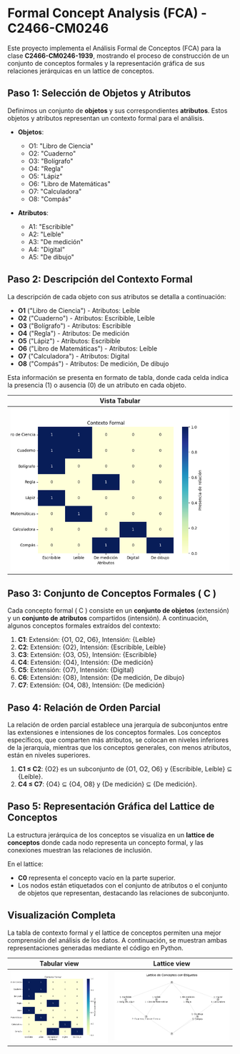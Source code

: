 # Formal Concept Analysis (FCA) - C2466-CM0246

Este proyecto implementa el Análisis Formal de Conceptos (FCA) para la clase **C2466-CM0246-1939**, mostrando el proceso de construcción de un conjunto de conceptos formales y la representación gráfica de sus relaciones jerárquicas en un lattice de conceptos.

## Paso 1: Selección de Objetos y Atributos

Definimos un conjunto de **objetos** y sus correspondientes **atributos**. Estos objetos y atributos representan un contexto formal para el análisis.

- **Objetos**:

  - O1: "Libro de Ciencia"
  - O2: "Cuaderno"
  - O3: "Bolígrafo"
  - O4: "Regla"
  - O5: "Lápiz"
  - O6: "Libro de Matemáticas"
  - O7: "Calculadora"
  - O8: "Compás"

- **Atributos**:
  - A1: "Escribible"
  - A2: "Leíble"
  - A3: "De medición"
  - A4: "Digital"
  - A5: "De dibujo"

## Paso 2: Descripción del Contexto Formal

La descripción de cada objeto con sus atributos se detalla a continuación:

- **O1** ("Libro de Ciencia") - Atributos: Leíble
- **O2** ("Cuaderno") - Atributos: Escribible, Leíble
- **O3** ("Bolígrafo") - Atributos: Escribible
- **O4** ("Regla") - Atributos: De medición
- **O5** ("Lápiz") - Atributos: Escribible
- **O6** ("Libro de Matemáticas") - Atributos: Leíble
- **O7** ("Calculadora") - Atributos: Digital
- **O8** ("Compás") - Atributos: De medición, De dibujo

Esta información se presenta en formato de tabla, donde cada celda indica la presencia (1) o ausencia (0) de un atributo en cada objeto.

| Vista Tabular                         |
| ------------------------------------- |
| ![Tabular View](img/tabular_view.png) |

## Paso 3: Conjunto de Conceptos Formales \( C \)

Cada concepto formal \( C \) consiste en un **conjunto de objetos** (extensión) y un **conjunto de atributos** compartidos (intensión). A continuación, algunos conceptos formales extraídos del contexto:

1. **C1**: Extensión: {O1, O2, O6}, Intensión: {Leíble}
2. **C2**: Extensión: {O2}, Intensión: {Escribible, Leíble}
3. **C3**: Extensión: {O3, O5}, Intensión: {Escribible}
4. **C4**: Extensión: {O4}, Intensión: {De medición}
5. **C5**: Extensión: {O7}, Intensión: {Digital}
6. **C6**: Extensión: {O8}, Intensión: {De medición, De dibujo}
7. **C7**: Extensión: {O4, O8}, Intensión: {De medición}

## Paso 4: Relación de Orden Parcial

La relación de orden parcial establece una jerarquía de subconjuntos entre las extensiones e intensiones de los conceptos formales. Los conceptos específicos, que comparten más atributos, se colocan en niveles inferiores de la jerarquía, mientras que los conceptos generales, con menos atributos, están en niveles superiores.

1. **C1 ≤ C2**: {O2} es un subconjunto de {O1, O2, O6} y {Escribible, Leíble} ⊆ {Leíble}.
2. **C4 ≤ C7**: {O4} ⊆ {O4, O8} y {De medición} ⊆ {De medición}.

## Paso 5: Representación Gráfica del Lattice de Conceptos

La estructura jerárquica de los conceptos se visualiza en un **lattice de conceptos** donde cada nodo representa un concepto formal, y las conexiones muestran las relaciones de inclusión.

En el lattice:

- **C0** representa el concepto vacío en la parte superior.
- Los nodos están etiquetados con el conjunto de atributos o el conjunto de objetos que representan, destacando las relaciones de subconjunto.

## Visualización Completa

La tabla de contexto formal y el lattice de conceptos permiten una mejor comprensión del análisis de los datos. A continuación, se muestran ambas representaciones generadas mediante el código en Python.

| Tabular view                          | Lattice view                          |
| ------------------------------------- | ------------------------------------- |
| ![Tabular View](img/tabular_view.png) | ![Lattice View](img/lattice_view.png) |
